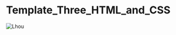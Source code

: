 # Template_Three_HTML_and_CSS

![Lhou](https://github.com/ZaHoussam/Template_Three_HTML_and_CSS/assets/89077423/651335b0-cd32-49fd-a060-246a99b51d2a)
